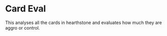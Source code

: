 # Card Eval
This analyses all the cards in hearthstone and evaluates how much they are aggro or control.
